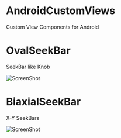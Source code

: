 AndroidCustomViews
==================

Custom View Components for Android

OvalSeekBar
===========
SeekBar like Knob

![ScreenShot](https://raw.github.com/kshoji/AndroidCustomViews/master/OvalSeekBar.png)

BiaxialSeekBar
======
X-Y SeekBars

![ScreenShot](https://raw.github.com/kshoji/AndroidCustomViews/master/BiaxialSeekBar.png)

